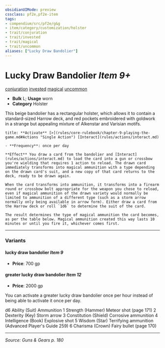 ```yaml
---
obsidianUIMode: preview
cssclass: pf2e,pf2e-item
tags:
- compendium/src/pf2e/g&g
- item/category/customization/holster
- trait/conjuration
- trait/invested
- trait/magical
- trait/uncommon
aliases: ["Lucky Draw Bandolier"]
---
```

# Lucky Draw Bandolier *Item 9+*  
[conjuration](conjuration.md "Conjuration School Trait")  [invested](invested.md "Invested Item Trait")  [magical](magical.md "Magical Item Trait")  [uncommon](uncommon.md "Uncommon Rarity Trait")  

- **Bulk** L; **Usage** worn
- **Category** Holster

This beige bandolier has a rectangular holster, which allows it to contain a standard-sized Harrow deck, and red pockets embroidered with goldwork in a strange but appealing mixture of Alkenstar and Varisian motifs.

```ad-embed-ability
title: **Activate** [>](rules/core-rulebook/chapter-9-playing-the-game.md#Actions "Single Action") [Interact](rules/actions/interact.md)

- **Frequency**: once per day

**Effect** You draw a card from the bandolier and [Interact](rules/actions/interact.md) to load the card into a gun or crossbow you're wielding that requires 1 action to reload. The drawn card immediately transforms into magical ammunition with a type depending on the drawn card's suit, and a new copy of that card returns to the deck, ready to be drawn again.

When the card transforms into ammunition, it transforms into a firearm round or crossbow bolt appropriate for the weapon you chose to reload, even if magical ammunition of the drawn variety would normally be limited to ammunition of a different type (such as a storm arrow normally only being available in arrow form). Either draw a card from the Harrow deck or roll `1d6` to determine the suit of the card.

The result determines the type of magical ammunition the card becomes, as per the table below. Magical ammunition created this way lasts 10 minutes or until you fire it, whichever comes first.
```

---

### Variants

#### lucky draw bandolier *Item 9*

- **Price**: 700 gp

#### greater lucky draw bandolier *Item 12*

- **Price**: 2000 gp

You can activate a greater lucky draw bandolier once per hour instead of being able to activate it once per day.

d6 Ability (Suit) Ammunition 1 Strength (Hammer) Meteor shot (page 171) 2 Dexterity (Key) Storm arrow 3 Constitution (Shield) Corrosive ammunition 4 Intelligence (Book) Explosive shot 5 Wisdom (Star) Terrifying ammunition (Advanced Player's Guide 259) 6 Charisma (Crown) Fairy bullet (page 170)

---
*Source: Guns & Gears p. 180*